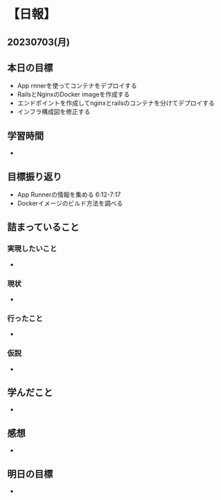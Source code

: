 # 【日報】
## 20230703(月)
## 本日の目標
- App rnnerを使ってコンテナをデプロイする
- RailsとNginxのDocker imageを作成する
- エンドポイントを作成してnginxとrailsのコンテナを分けてデプロイする
- インフラ構成図を修正する

## 学習時間
-

## 目標振り返り
- App Runnerの情報を集める 6:12-7:17
- Dockerイメージのビルド方法を調べる

## 詰まっていること
### 実現したいこと
-
### 現状
-
### 行ったこと
-
### 仮説
-

## 学んだこと
-

## 感想
-

## 明日の目標
-


